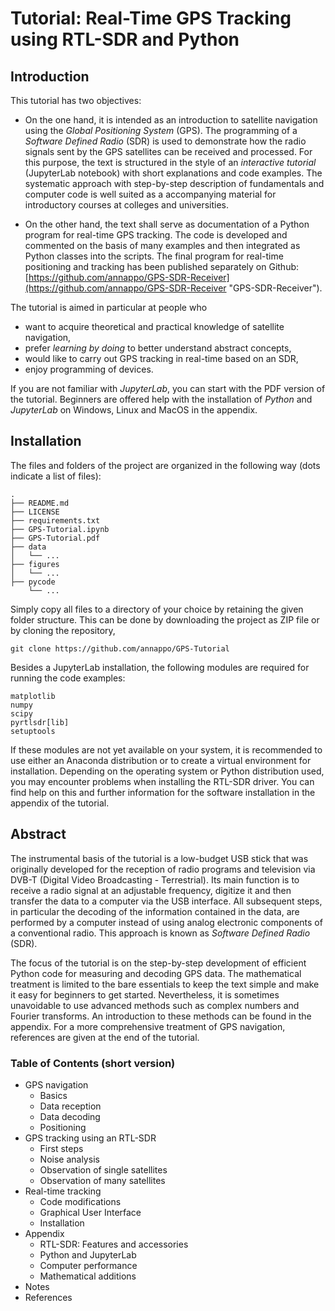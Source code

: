 # Tutorial: Real-Time GPS Tracking using RTL-SDR and Python

## Introduction

This tutorial has two objectives: 

- On the one hand, it is intended as an introduction to satellite navigation using the *Global Positioning System* (GPS). The programming of a *Software Defined Radio* (SDR) is used to demonstrate how the radio signals sent by the GPS satellites can be received and processed. For this purpose, the text is structured in the style of an *interactive tutorial* (JupyterLab notebook) with short explanations and code examples. The systematic approach with step-by-step description of fundamentals and computer code is well suited as a accompanying material for introductory courses at colleges and universities.
  
- On the other hand, the text shall serve as documentation of a Python program for real-time GPS tracking. The code is developed and commented on the basis of many examples and then integrated as Python classes into the scripts. The final program for real-time positioning and tracking has been published separately on Github: [https://github.com/annappo/GPS-SDR-Receiver](https://github.com/annappo/GPS-SDR-Receiver "GPS-SDR-Receiver").  

The tutorial is aimed in particular at people who

- want to acquire theoretical and practical knowledge of satellite navigation,
- prefer *learning by doing* to better understand abstract concepts,
- would like to carry out GPS tracking in real-time based on an SDR,
- enjoy programming of devices.

If you are not familiar with *JupyterLab*, you can start with the PDF version of the tutorial. Beginners are offered help with the installation of *Python* and *JupyterLab* on Windows, Linux and MacOS in the appendix.

## Installation

The files and folders of the project are organized in the following way (dots indicate a list of files):

    .
    ├── README.md
    ├── LICENSE
    ├── requirements.txt
    ├── GPS-Tutorial.ipynb
    ├── GPS-Tutorial.pdf
    ├── data
    │   └── ...
    ├── figures
    │   └── ...
    ├── pycode
        └── ...

Simply copy all files to a directory of your choice by retaining the given folder structure. This can be done by downloading the project as ZIP file or by cloning the repository, 

```
git clone https://github.com/annappo/GPS-Tutorial
```

Besides a JupyterLab installation, the following modules are required for running the code examples:
 
    matplotlib
    numpy
    scipy
    pyrtlsdr[lib]
    setuptools

If these modules are not yet available on your system, it is recommended to use either an Anaconda distribution or to create a virtual environment for installation. Depending on the operating system or Python distribution used, you may encounter problems when installing the RTL-SDR driver. You can find help on this and further information for the software installation in the appendix of the tutorial.

## Abstract

The instrumental basis of the tutorial is a low-budget USB stick that was originally developed for the reception of radio programs and television via DVB-T (Digital Video Broadcasting - Terrestrial). Its main function is to receive a radio signal at an adjustable frequency, digitize it and then transfer the data to a computer via the USB interface. All subsequent steps, in particular the decoding of the information contained in the data, are performed by a computer instead of using analog electronic components of a conventional radio. This approach is known as *Software Defined Radio* (SDR). 

The focus of the tutorial is on the step-by-step development of efficient Python code for measuring and decoding GPS data. The mathematical treatment is limited to the bare essentials to keep the text simple and make it easy for beginners to get started. Nevertheless, it is sometimes unavoidable to use advanced methods such as complex numbers and Fourier transforms. An introduction to these methods can be found in the appendix. For a more comprehensive treatment of GPS navigation, references are given at the end of the tutorial.


### Table of Contents (short version)

* GPS navigation
    * Basics
    * Data reception
    * Data decoding
    * Positioning
* GPS tracking using an RTL-SDR
    * First steps
    * Noise analysis
    * Observation of single satellites
    * Observation of many satellites
* Real-time tracking
    * Code modifications
    * Graphical User Interface
    * Installation
* Appendix
    * RTL-SDR: Features and accessories
    * Python and JupyterLab
    * Computer performance
    * Mathematical additions
* Notes
* References

